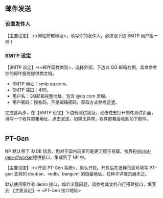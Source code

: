 ## 邮件发送

### 设置发件人

【主要设定】-><网站邮箱地址>，填写你的发件人。必须跟下边 SMTP 用户名一样！

### SMTP 设定

【SMTP 设定】-><邮件函数类型>，选择外部。下边以 QQ 邮箱为例，具体参考你的邮件服务提供商文档。
- SMTP 地址：smtp.qq.com。
- SMTP 端口：465。
- 用户名：QQ邮箱完整地址，包含 @qq.com 后缀。
- 用户密码：授权码，不是邮箱密码。获取方式参考[这里](https://service.mail.qq.com/cgi-bin/help?subtype=1&&id=28&&no=1001256)。

完成这两步，在【SMTP 设定】下边有测试地址，点击过去打开邮件测试页面，填写一个收件邮箱地址，点击发送。如果无异常，收件邮箱会收到如下邮件。

<img :src="$withBase('/images/nexus_email_test.png')">

## PT-Gen

NP 默认带了 IMDB 信息，但对于国内玩家可能更习惯于豆瓣。依靠[Rhilip/pt-gen-cfworker](https://github.com/Rhilip/pt-gen-cfworker)提供接口，集成到了 NP 中。

【主要设定】-><开启 PT-Gen 系统>，默认开启。开启后在发种页面可填写 PT-gen 支持的 douban、imdb、bangumi 的链接地址，在种子详情页展示之。

默认使用原作者 demo 接口，如若出现问题，请参考其文档自行搭建接口，填写到 【主要设定】-> <PT-Gen 接口地址>



